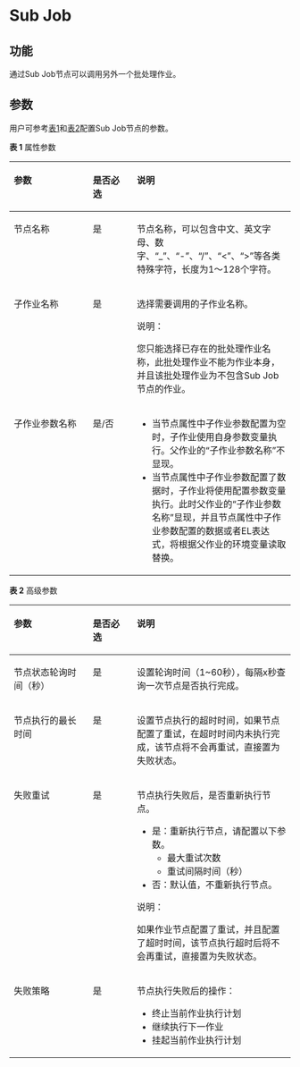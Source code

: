 # Sub Job<a name="dayu_01_0467"></a>

## 功能<a name="zh-cn_topic_0157404961_section19542113151719"></a>

通过Sub Job节点可以调用另外一个批处理作业。

## 参数<a name="zh-cn_topic_0157404961_section55641359184"></a>

用户可参考[表1](#zh-cn_topic_0157404961_table3764823994826)和[表2](#zh-cn_topic_0157404961_table58040457102411)配置Sub Job节点的参数。

**表 1**  属性参数

<a name="zh-cn_topic_0157404961_table3764823994826"></a>
<table><thead align="left"><tr id="zh-cn_topic_0157404961_row3170822394826"><th class="cellrowborder" valign="top" width="28.07%" id="mcps1.2.4.1.1"><p id="zh-cn_topic_0157404961_p2984581994826"><a name="zh-cn_topic_0157404961_p2984581994826"></a><a name="zh-cn_topic_0157404961_p2984581994826"></a>参数</p>
</th>
<th class="cellrowborder" valign="top" width="15.659999999999998%" id="mcps1.2.4.1.2"><p id="zh-cn_topic_0157404961_p159227094826"><a name="zh-cn_topic_0157404961_p159227094826"></a><a name="zh-cn_topic_0157404961_p159227094826"></a>是否必选</p>
</th>
<th class="cellrowborder" valign="top" width="56.269999999999996%" id="mcps1.2.4.1.3"><p id="zh-cn_topic_0157404961_p6186505494826"><a name="zh-cn_topic_0157404961_p6186505494826"></a><a name="zh-cn_topic_0157404961_p6186505494826"></a>说明</p>
</th>
</tr>
</thead>
<tbody><tr id="zh-cn_topic_0157404961_row1991457694826"><td class="cellrowborder" valign="top" width="28.07%" headers="mcps1.2.4.1.1 "><p id="zh-cn_topic_0157404961_p246794194826"><a name="zh-cn_topic_0157404961_p246794194826"></a><a name="zh-cn_topic_0157404961_p246794194826"></a>节点名称</p>
</td>
<td class="cellrowborder" valign="top" width="15.659999999999998%" headers="mcps1.2.4.1.2 "><p id="zh-cn_topic_0157404961_p6568554794826"><a name="zh-cn_topic_0157404961_p6568554794826"></a><a name="zh-cn_topic_0157404961_p6568554794826"></a>是</p>
</td>
<td class="cellrowborder" valign="top" width="56.269999999999996%" headers="mcps1.2.4.1.3 "><p id="zh-cn_topic_0157404961_p1892909794826"><a name="zh-cn_topic_0157404961_p1892909794826"></a><a name="zh-cn_topic_0157404961_p1892909794826"></a><span id="zh-cn_topic_0157404961_zh-cn_topic_0099822521_text44323307153939"><a name="zh-cn_topic_0157404961_zh-cn_topic_0099822521_text44323307153939"></a><a name="zh-cn_topic_0157404961_zh-cn_topic_0099822521_text44323307153939"></a>节点</span>名称，可以包含中文、英文字母、数字、<span class="parmvalue" id="zh-cn_topic_0157404961_zh-cn_topic_0099822521_zh-cn_topic_0099822521_parmvalue38166764101253"><a name="zh-cn_topic_0157404961_zh-cn_topic_0099822521_zh-cn_topic_0099822521_parmvalue38166764101253"></a><a name="zh-cn_topic_0157404961_zh-cn_topic_0099822521_zh-cn_topic_0099822521_parmvalue38166764101253"></a>“_”</span>、<span class="parmvalue" id="zh-cn_topic_0157404961_zh-cn_topic_0099822521_zh-cn_topic_0099822521_parmvalue4500149101253"><a name="zh-cn_topic_0157404961_zh-cn_topic_0099822521_zh-cn_topic_0099822521_parmvalue4500149101253"></a><a name="zh-cn_topic_0157404961_zh-cn_topic_0099822521_zh-cn_topic_0099822521_parmvalue4500149101253"></a>“-”</span>、<span class="parmvalue" id="zh-cn_topic_0157404961_zh-cn_topic_0099822521_parmvalue3773104413412"><a name="zh-cn_topic_0157404961_zh-cn_topic_0099822521_parmvalue3773104413412"></a><a name="zh-cn_topic_0157404961_zh-cn_topic_0099822521_parmvalue3773104413412"></a>“/”</span>、<span class="parmvalue" id="zh-cn_topic_0157404961_zh-cn_topic_0099822521_zh-cn_topic_0099822521_parmvalue28967750101253"><a name="zh-cn_topic_0157404961_zh-cn_topic_0099822521_zh-cn_topic_0099822521_parmvalue28967750101253"></a><a name="zh-cn_topic_0157404961_zh-cn_topic_0099822521_zh-cn_topic_0099822521_parmvalue28967750101253"></a>“&lt;”</span>、<span class="parmvalue" id="zh-cn_topic_0157404961_zh-cn_topic_0099822521_zh-cn_topic_0099822521_parmvalue64686408101253"><a name="zh-cn_topic_0157404961_zh-cn_topic_0099822521_zh-cn_topic_0099822521_parmvalue64686408101253"></a><a name="zh-cn_topic_0157404961_zh-cn_topic_0099822521_zh-cn_topic_0099822521_parmvalue64686408101253"></a>“&gt;”</span>等各类特殊字符，长度为1～128个字符。</p>
</td>
</tr>
<tr id="zh-cn_topic_0157404961_row824216571514"><td class="cellrowborder" valign="top" width="28.07%" headers="mcps1.2.4.1.1 "><p id="zh-cn_topic_0157404961_p1143912012225"><a name="zh-cn_topic_0157404961_p1143912012225"></a><a name="zh-cn_topic_0157404961_p1143912012225"></a>子作业名称</p>
</td>
<td class="cellrowborder" valign="top" width="15.659999999999998%" headers="mcps1.2.4.1.2 "><p id="zh-cn_topic_0157404961_p9438150152210"><a name="zh-cn_topic_0157404961_p9438150152210"></a><a name="zh-cn_topic_0157404961_p9438150152210"></a>是</p>
</td>
<td class="cellrowborder" valign="top" width="56.269999999999996%" headers="mcps1.2.4.1.3 "><p id="zh-cn_topic_0157404961_p9437901223"><a name="zh-cn_topic_0157404961_p9437901223"></a><a name="zh-cn_topic_0157404961_p9437901223"></a>选择需要调用的子作业名称。</p>
<div class="note" id="zh-cn_topic_0157404961_note1524524523816"><a name="zh-cn_topic_0157404961_note1524524523816"></a><a name="zh-cn_topic_0157404961_note1524524523816"></a><span class="notetitle"> 说明： </span><div class="notebody"><p id="zh-cn_topic_0157404961_p1024511457386"><a name="zh-cn_topic_0157404961_p1024511457386"></a><a name="zh-cn_topic_0157404961_p1024511457386"></a>您只能选择已存在的批处理作业名称，此批处理作业不能为作业本身，并且该批处理作业为不包含Sub Job节点的作业。</p>
</div></div>
</td>
</tr>
<tr id="zh-cn_topic_0157404961_row19710715192314"><td class="cellrowborder" valign="top" width="28.07%" headers="mcps1.2.4.1.1 "><p id="zh-cn_topic_0157404961_p67111615142312"><a name="zh-cn_topic_0157404961_p67111615142312"></a><a name="zh-cn_topic_0157404961_p67111615142312"></a>子作业参数名称</p>
</td>
<td class="cellrowborder" valign="top" width="15.659999999999998%" headers="mcps1.2.4.1.2 "><p id="zh-cn_topic_0157404961_p471171592313"><a name="zh-cn_topic_0157404961_p471171592313"></a><a name="zh-cn_topic_0157404961_p471171592313"></a>是/否</p>
</td>
<td class="cellrowborder" valign="top" width="56.269999999999996%" headers="mcps1.2.4.1.3 "><a name="zh-cn_topic_0157404961_ul1619814105495"></a><a name="zh-cn_topic_0157404961_ul1619814105495"></a><ul id="zh-cn_topic_0157404961_ul1619814105495"><li>当节点属性中子作业参数配置为空时，子作业使用自身参数变量执行。父作业的<span class="parmname" id="zh-cn_topic_0157404961_parmname2952112184912"><a name="zh-cn_topic_0157404961_parmname2952112184912"></a><a name="zh-cn_topic_0157404961_parmname2952112184912"></a>“子作业参数名称”</span>不显现。</li><li>当节点属性中子作业参数配置了数据时，子作业将使用配置参数变量执行。此时父作业的<span class="parmname" id="zh-cn_topic_0157404961_parmname1838619044919"><a name="zh-cn_topic_0157404961_parmname1838619044919"></a><a name="zh-cn_topic_0157404961_parmname1838619044919"></a>“子作业参数名称”</span>显现，并且节点属性中子作业参数配置的数据或者EL表达式，将根据父作业的环境变量读取替换。</li></ul>
</td>
</tr>
</tbody>
</table>

**表 2**  高级参数

<a name="zh-cn_topic_0157404961_table58040457102411"></a>
<table><thead align="left"><tr id="zh-cn_topic_0157404961_zh-cn_topic_0099822521_row27216578102411"><th class="cellrowborder" valign="top" width="28.07%" id="mcps1.2.4.1.1"><p id="zh-cn_topic_0157404961_zh-cn_topic_0099822521_p57059205102411"><a name="zh-cn_topic_0157404961_zh-cn_topic_0099822521_p57059205102411"></a><a name="zh-cn_topic_0157404961_zh-cn_topic_0099822521_p57059205102411"></a>参数</p>
</th>
<th class="cellrowborder" valign="top" width="15.659999999999998%" id="mcps1.2.4.1.2"><p id="zh-cn_topic_0157404961_zh-cn_topic_0099822521_p58392901102411"><a name="zh-cn_topic_0157404961_zh-cn_topic_0099822521_p58392901102411"></a><a name="zh-cn_topic_0157404961_zh-cn_topic_0099822521_p58392901102411"></a>是否必选</p>
</th>
<th class="cellrowborder" valign="top" width="56.269999999999996%" id="mcps1.2.4.1.3"><p id="zh-cn_topic_0157404961_zh-cn_topic_0099822521_p32204521102411"><a name="zh-cn_topic_0157404961_zh-cn_topic_0099822521_p32204521102411"></a><a name="zh-cn_topic_0157404961_zh-cn_topic_0099822521_p32204521102411"></a>说明</p>
</th>
</tr>
</thead>
<tbody><tr id="zh-cn_topic_0157404961_zh-cn_topic_0099822521_row51612113175"><td class="cellrowborder" valign="top" width="28.07%" headers="mcps1.2.4.1.1 "><p id="zh-cn_topic_0157404961_zh-cn_topic_0099822521_p416115112178"><a name="zh-cn_topic_0157404961_zh-cn_topic_0099822521_p416115112178"></a><a name="zh-cn_topic_0157404961_zh-cn_topic_0099822521_p416115112178"></a>节点状态轮询时间（秒）</p>
</td>
<td class="cellrowborder" valign="top" width="15.659999999999998%" headers="mcps1.2.4.1.2 "><p id="zh-cn_topic_0157404961_zh-cn_topic_0099822521_p101615110176"><a name="zh-cn_topic_0157404961_zh-cn_topic_0099822521_p101615110176"></a><a name="zh-cn_topic_0157404961_zh-cn_topic_0099822521_p101615110176"></a>是</p>
</td>
<td class="cellrowborder" valign="top" width="56.269999999999996%" headers="mcps1.2.4.1.3 "><p id="zh-cn_topic_0157404961_zh-cn_topic_0099822521_p4161191101716"><a name="zh-cn_topic_0157404961_zh-cn_topic_0099822521_p4161191101716"></a><a name="zh-cn_topic_0157404961_zh-cn_topic_0099822521_p4161191101716"></a>设置轮询时间（1~60秒），每隔x秒查询一次<span id="zh-cn_topic_0157404961_zh-cn_topic_0099822521_text1526241235118"><a name="zh-cn_topic_0157404961_zh-cn_topic_0099822521_text1526241235118"></a><a name="zh-cn_topic_0157404961_zh-cn_topic_0099822521_text1526241235118"></a>节点</span>是否执行完成。</p>
</td>
</tr>
<tr id="zh-cn_topic_0157404961_zh-cn_topic_0099822521_row5101045193916"><td class="cellrowborder" valign="top" width="28.07%" headers="mcps1.2.4.1.1 "><p id="zh-cn_topic_0157404961_zh-cn_topic_0099822521_p147314419397"><a name="zh-cn_topic_0157404961_zh-cn_topic_0099822521_p147314419397"></a><a name="zh-cn_topic_0157404961_zh-cn_topic_0099822521_p147314419397"></a>节点执行的最长时间</p>
</td>
<td class="cellrowborder" valign="top" width="15.659999999999998%" headers="mcps1.2.4.1.2 "><p id="zh-cn_topic_0157404961_zh-cn_topic_0099822521_p610124511390"><a name="zh-cn_topic_0157404961_zh-cn_topic_0099822521_p610124511390"></a><a name="zh-cn_topic_0157404961_zh-cn_topic_0099822521_p610124511390"></a>是</p>
</td>
<td class="cellrowborder" valign="top" width="56.269999999999996%" headers="mcps1.2.4.1.3 "><p id="zh-cn_topic_0157404961_zh-cn_topic_0099822521_p11011456393"><a name="zh-cn_topic_0157404961_zh-cn_topic_0099822521_p11011456393"></a><a name="zh-cn_topic_0157404961_zh-cn_topic_0099822521_p11011456393"></a>设置<span id="zh-cn_topic_0157404961_zh-cn_topic_0099822521_text380131541112"><a name="zh-cn_topic_0157404961_zh-cn_topic_0099822521_text380131541112"></a><a name="zh-cn_topic_0157404961_zh-cn_topic_0099822521_text380131541112"></a>节点</span>执行的超时时间，如果<span id="zh-cn_topic_0157404961_zh-cn_topic_0099822521_text1944213322118"><a name="zh-cn_topic_0157404961_zh-cn_topic_0099822521_text1944213322118"></a><a name="zh-cn_topic_0157404961_zh-cn_topic_0099822521_text1944213322118"></a>节点</span>配置了重试，在超时时间内未执行完成，该节点将不会再重试，直接置为失败状态。</p>
</td>
</tr>
<tr id="zh-cn_topic_0157404961_zh-cn_topic_0099822521_row58429402102411"><td class="cellrowborder" valign="top" width="28.07%" headers="mcps1.2.4.1.1 "><p id="zh-cn_topic_0157404961_zh-cn_topic_0099822521_p5533912102858"><a name="zh-cn_topic_0157404961_zh-cn_topic_0099822521_p5533912102858"></a><a name="zh-cn_topic_0157404961_zh-cn_topic_0099822521_p5533912102858"></a>失败重试</p>
</td>
<td class="cellrowborder" valign="top" width="15.659999999999998%" headers="mcps1.2.4.1.2 "><p id="zh-cn_topic_0157404961_zh-cn_topic_0099822521_p45593742102858"><a name="zh-cn_topic_0157404961_zh-cn_topic_0099822521_p45593742102858"></a><a name="zh-cn_topic_0157404961_zh-cn_topic_0099822521_p45593742102858"></a>是</p>
</td>
<td class="cellrowborder" valign="top" width="56.269999999999996%" headers="mcps1.2.4.1.3 "><p id="zh-cn_topic_0157404961_zh-cn_topic_0099822521_p2105628102858"><a name="zh-cn_topic_0157404961_zh-cn_topic_0099822521_p2105628102858"></a><a name="zh-cn_topic_0157404961_zh-cn_topic_0099822521_p2105628102858"></a><span id="zh-cn_topic_0157404961_zh-cn_topic_0099822521_text29185571161243"><a name="zh-cn_topic_0157404961_zh-cn_topic_0099822521_text29185571161243"></a><a name="zh-cn_topic_0157404961_zh-cn_topic_0099822521_text29185571161243"></a>节点</span>执行失败后，是否重新执行<span id="zh-cn_topic_0157404961_zh-cn_topic_0099822521_text58583828161245"><a name="zh-cn_topic_0157404961_zh-cn_topic_0099822521_text58583828161245"></a><a name="zh-cn_topic_0157404961_zh-cn_topic_0099822521_text58583828161245"></a>节点</span>。</p>
<a name="zh-cn_topic_0157404961_zh-cn_topic_0099822521_ul18950660102858"></a><a name="zh-cn_topic_0157404961_zh-cn_topic_0099822521_ul18950660102858"></a><ul id="zh-cn_topic_0157404961_zh-cn_topic_0099822521_ul18950660102858"><li>是：重新执行<span id="zh-cn_topic_0157404961_zh-cn_topic_0099822521_text19139245161248"><a name="zh-cn_topic_0157404961_zh-cn_topic_0099822521_text19139245161248"></a><a name="zh-cn_topic_0157404961_zh-cn_topic_0099822521_text19139245161248"></a>节点</span>，请配置以下参数。<a name="zh-cn_topic_0157404961_zh-cn_topic_0099822521_ul58608523102858"></a><a name="zh-cn_topic_0157404961_zh-cn_topic_0099822521_ul58608523102858"></a><ul id="zh-cn_topic_0157404961_zh-cn_topic_0099822521_ul58608523102858"><li>最大重试次数</li><li>重试间隔时间（秒）</li></ul>
</li><li>否：默认值，不重新执行<span id="zh-cn_topic_0157404961_zh-cn_topic_0099822521_text1328324161254"><a name="zh-cn_topic_0157404961_zh-cn_topic_0099822521_text1328324161254"></a><a name="zh-cn_topic_0157404961_zh-cn_topic_0099822521_text1328324161254"></a>节点</span>。</li></ul>
<div class="note" id="zh-cn_topic_0157404961_zh-cn_topic_0099822521_note69071033105815"><a name="zh-cn_topic_0157404961_zh-cn_topic_0099822521_note69071033105815"></a><a name="zh-cn_topic_0157404961_zh-cn_topic_0099822521_note69071033105815"></a><span class="notetitle"> 说明： </span><div class="notebody"><p id="zh-cn_topic_0157404961_zh-cn_topic_0099822521_p1590733314581"><a name="zh-cn_topic_0157404961_zh-cn_topic_0099822521_p1590733314581"></a><a name="zh-cn_topic_0157404961_zh-cn_topic_0099822521_p1590733314581"></a>如果作业节点配置了重试，并且配置了超时时间，该节点执行超时后将不会再重试，直接置为失败状态。</p>
</div></div>
</td>
</tr>
<tr id="zh-cn_topic_0157404961_zh-cn_topic_0099822521_row29541959102411"><td class="cellrowborder" valign="top" width="28.07%" headers="mcps1.2.4.1.1 "><p id="zh-cn_topic_0157404961_zh-cn_topic_0099822521_p13154928102858"><a name="zh-cn_topic_0157404961_zh-cn_topic_0099822521_p13154928102858"></a><a name="zh-cn_topic_0157404961_zh-cn_topic_0099822521_p13154928102858"></a>失败策略</p>
</td>
<td class="cellrowborder" valign="top" width="15.659999999999998%" headers="mcps1.2.4.1.2 "><p id="zh-cn_topic_0157404961_zh-cn_topic_0099822521_p58916261102858"><a name="zh-cn_topic_0157404961_zh-cn_topic_0099822521_p58916261102858"></a><a name="zh-cn_topic_0157404961_zh-cn_topic_0099822521_p58916261102858"></a>是</p>
</td>
<td class="cellrowborder" valign="top" width="56.269999999999996%" headers="mcps1.2.4.1.3 "><p id="zh-cn_topic_0157404961_zh-cn_topic_0099822521_p7487822102858"><a name="zh-cn_topic_0157404961_zh-cn_topic_0099822521_p7487822102858"></a><a name="zh-cn_topic_0157404961_zh-cn_topic_0099822521_p7487822102858"></a><span id="zh-cn_topic_0157404961_zh-cn_topic_0099822521_text5371194616130"><a name="zh-cn_topic_0157404961_zh-cn_topic_0099822521_text5371194616130"></a><a name="zh-cn_topic_0157404961_zh-cn_topic_0099822521_text5371194616130"></a>节点</span>执行失败后的操作：</p>
<a name="zh-cn_topic_0157404961_zh-cn_topic_0099822521_ul281538102858"></a><a name="zh-cn_topic_0157404961_zh-cn_topic_0099822521_ul281538102858"></a><ul id="zh-cn_topic_0157404961_zh-cn_topic_0099822521_ul281538102858"><li>终止当前作业执行计划</li><li>继续执行下一作业</li><li>挂起当前作业执行计划</li></ul>
</td>
</tr>
</tbody>
</table>

